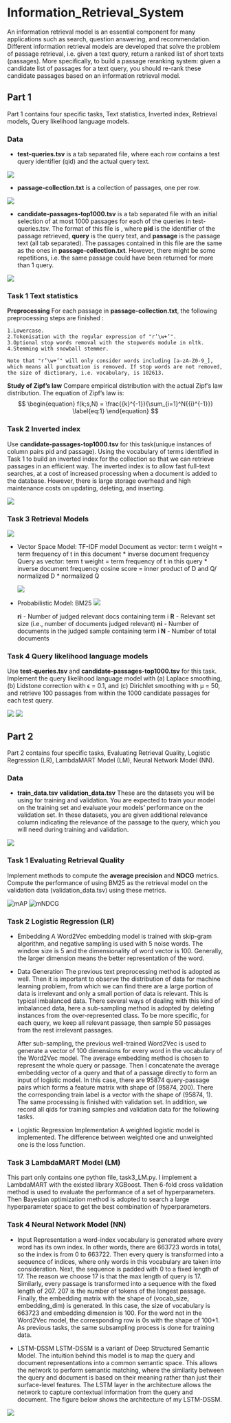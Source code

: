 # Information_Retrieval_System
An information retrieval model is an essential component for many applications such as search,
question answering, and recommendation. Different information retrieval models are developed that solve the problem of passage retrieval, i.e. given a text query, return a ranked list of short texts (passages). More specifically, to build a passage reranking system: given a candidate list of passages for a text query, you should re-rank these candidate passages based on an information retrieval model.

## Part 1
Part 1 contains four specific tasks, Text statistics, Inverted index, Retrieval models, Query likelihood language models. 

### Data

- **test-queries.tsv** is a tab separated file, where each row contains a test query identifier
(qid) and the actual query text.

![](png/test-queries_sample.png) 

- **passage-collection.txt** is a collection of passages, one per row.

![](png/passage-collection_sample.png) 

- **candidate-passages-top1000.tsv** is a tab separated file with an initial selection of at
most 1000 passages for each of the queries in test-queries.tsv. The format of this file is
**<qid pid query passage>**, where **pid** is the identifier of the passage retrieved, **query** is
the query text, and **passage** is the passage text (all tab separated). The passages contained
in this file are the same as the ones in **passage-collection.txt**. However, there might be some repetitions, i.e. the same passage could have been returned for more than 1 query.

![](png/candidate-passages-top1000_sample.png) 

### Task 1  Text statistics

**Preprocessing**
For each passage in **passage-collection.txt**, the following preprocessing steps are finished : 

    1.Lowercase. 
    2.Tokenisation with the regular expression of "r’\w+’". 
    3.Optional stop words removal with the stopwords module in nltk. 
    4.Stemming with snowball stemmer. 
    
    Note that "r’\w+’" will only consider words including [a-zA-Z0-9_], which means all punctuation is removed. If stop words are not removed, the size of dictionary, i.e. vocabulary, is 102613.

**Study of Zipf’s law**
Compare empirical distribution with the actual Zipf’s law distribution.
The equation of Zipf’s law is:
$$
\begin{equation}
f(k;s,N) = \frac{{k}^{-1}}{\sum_{i=1}^N{{i}^{-1}}}
\label{eq:1}
\end{equation}
$$

### Task 2  Inverted index
Use **candidate-passages-top1000.tsv** for this task(unique instances of column pairs pid and passage). Using the vocabulary of terms identified in Task 1 to build an inverted index for the collection so that we can retrieve passages in an efficient way. The inverted index is to allow fast full-text searches, at a cost of increased processing when a document is added to the database. However, there is large storage overhead and high maintenance costs on updating, deleting, and inserting.

![](png/inverted_index.png) 


### Task 3  Retrieval Models
![](png/retrieval_model.png)

- Vector Space Model: TF-IDF model
    Document as vector: term t weight = term frequency of t in this document * inverse document frequency 
    Query as vector: term t weight = term frequency of t in this query * inverse document frequency 
    cosine score = inner product of D and Q/ normalized D * normalized Q

    ![](png/cosine_similarity.png)

- Probabilistic Model: BM25
    ![](png/bm25.png)

    **ri** - Number of judged relevant docs containing term i
    **R**  - Relevant set size (i.e., number of documents judged relevant)
    **ni** - Number of documents in the judged sample containing term i
    **N**  - Number of total documents

### Task 4  Query likelihood language models
Use **test-queries.tsv** and **candidate-passages-top1000.tsv** for this task. Implement the query likelihood language model with (a) Laplace smoothing, (b) Lidstone correction with ϵ = 0.1, and (c) Dirichlet
smoothing with µ = 50, and retrieve 100 passages from within the 1000 candidate passages for
each test query. 

![](png/lm_ir.png)
![](png/Query_likelihood.png)


## Part 2
Part 2 contains four specific tasks, Evaluating Retrieval Quality, Logistic Regression (LR), LambdaMART Model (LM), Neural Network Model (NN). 

### Data

- **train_data.tsv** **validation_data.tsv** 
These are the datasets you will be using for training and validation. You are expected to train your model on the training set and evaluate your models’ performance on the validation set. In these datasets, you are given additional relevance column indicating the relevance of the passage to the query, which you will need during training and validation.

![](png/validation_data.png)

### Task 1  Evaluating Retrieval Quality
Implement methods to compute the **average precision** and **NDCG** metrics. Compute the performance of using BM25 as the retrieval model on the validation data (validation_data.tsv) using these metrics.

![mAP](png/mAP.png)  ![mNDCG](png/mNDCG.png)  

### Task 2  Logistic Regression (LR)

- Embedding 
    A Word2Vec embedding model is trained with skip-gram algorithm, and negative sampling is used with 5 noise words. The window size is 5 and the dimensionality of word vector is 100. Generally, the larger dimension means the better representation of the word.

- Data Generation
    The previous text preprocessing method is adopted as well. Then it is important to observe the distribution of data for machine learning problem, from which we can find there are a large portion of data is irrelevant and only a small portion of data is relevant. This is typical imbalanced data. There several ways of dealing with this kind of imbalanced data, here a sub-sampling method is adopted by deleting instances from the over-represented class. To be more specific, for each query, we keep all relevant passage, then sample 50 passages from the rest irrelevant passages.

    After sub-sampling, the previous well-trained Word2Vec is used to generate a vector of 100 dimensions for every word in the vocabulary of the Word2Vec model. The average embedding method is chosen to represent the whole query or passage. Then I concatenate the average embedding vector of a query and that of a passage directly to form an input of logistic model. In this case, there are 95874 query-passage pairs which forms a feature matrix with shape of (95874, 200). There the corresponding train label is a vector with the shape of (95874, 1). The same processing is finished with validation set. In addition, we record all qids for training samples and validation data for the following tasks.

-   Logistic Regression Implementation
    A weighted logistic model is implemented. The difference between weighted one and unweighted one is the loss function. 

### Task 3  LambdaMART Model (LM)
This part only contains one python file, task3_LM.py. I implement a LambdaMART with the existed library XGBoost. Then 6-fold cross validation method is used to evaluate the performance of a set of hyperparameters. Then Bayesian optimization method is adopted to search a large hyperparameter space to get the best combination of hyperparameters.

### Task 4  Neural Network Model (NN)

- Input Representation
    a word-index vocabulary is generated where every word has its own index. In other words, there are 663723 words in total, so the index is from 0 to 663722. Then every query is transformed into a sequence of indices, where only words in this vocabulary are taken into consideration. Next, the sequence is padded with 0 to a fixed length of 17. The reason we choose 17 is that the max length of query is 17. Similarly, every passage is transformed into a sequence with the fixed length of 207. 207 is the number of tokens of the longest passage. Finally, the embedding matrix with the shape of (vocab_size, embedding_dim) is generated. In this case, the size of vocabulary is 663723 and embedding dimension is 100. For the word not in the Word2Vec model, the corresponding row is 0s with the shape of 100*1. As previous tasks, the same subsampling process is done for training data.

- LSTM-DSSM
    LSTM-DSSM is a variant of Deep Structured Semantic Model. The intuition behind this model is to map the query and document representations into a common semantic space. This allows the network to perform semantic matching, where the similarity between the query and document is based on their meaning rather than just their surface-level features. The LSTM layer in the architecture allows the network to capture contextual information from the query and document. The figure below shows the architecture of my LSTM-DSSM.


![](png/LSTM-DSSM.png) 